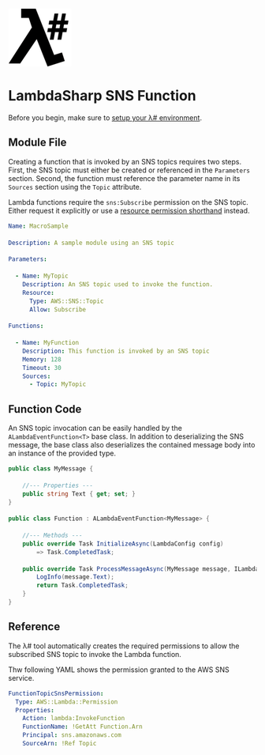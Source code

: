 ![λ#](../../Docs/LambdaSharp_v2_small.png)

# LambdaSharp SNS Function

Before you begin, make sure to [setup your λ# environment](../../Bootstrap/).

## Module File

Creating a function that is invoked by an SNS topics requires two steps. First, the SNS topic must either be created or referenced in the `Parameters` section. Second, the function must reference the parameter name in its `Sources` section using the `Topic` attribute.

Lambda functions require the `sns:Subscribe` permission on the SNS topic. Either request it explicitly or use a [resource permission shorthand](../src/MindTouch.LambdaSharp.Tool/Resources/IAM-Mappings.yml) instead.

```yaml
Name: MacroSample

Description: A sample module using an SNS topic

Parameters:

  - Name: MyTopic
    Description: An SNS topic used to invoke the function.
    Resource:
      Type: AWS::SNS::Topic
      Allow: Subscribe

Functions:

  - Name: MyFunction
    Description: This function is invoked by an SNS topic
    Memory: 128
    Timeout: 30
    Sources:
      - Topic: MyTopic
```

## Function Code

An SNS topic invocation can be easily handled by the `ALambdaEventFunction<T>` base class. In addition to deserializing the SNS message, the base class also deserializes the contained message body into an instance of the provided type.

```csharp
public class MyMessage {

    //--- Properties ---
    public string Text { get; set; }
}

public class Function : ALambdaEventFunction<MyMessage> {

    //--- Methods ---
    public override Task InitializeAsync(LambdaConfig config)
        => Task.CompletedTask;

    public override Task ProcessMessageAsync(MyMessage message, ILambdaContext context) {
        LogInfo(message.Text);
        return Task.CompletedTask;
    }
}
```

## Reference

The λ# tool automatically creates the required permissions to allow the subscribed SNS topic to invoke the Lambda function.

Thw following YAML shows the permission granted to the AWS SNS service.

```yaml
FunctionTopicSnsPermission:
  Type: AWS::Lambda::Permission
  Properties:
    Action: lambda:InvokeFunction
    FunctionName: !GetAtt Function.Arn
    Principal: sns.amazonaws.com
    SourceArn: !Ref Topic
```

